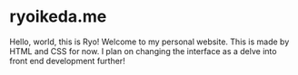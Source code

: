 # ryoikeda.me

Hello, world, this is Ryo!
Welcome to my personal website. This is made by HTML and CSS for now. I plan on changing the
interface as a delve into front end development further!
